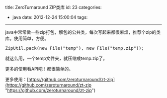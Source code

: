 title: ZeroTurnaround ZIP类库
id: 23
categories:
  - java
date: 2012-12-24 15:00:04
tags:
---

java中常常做一些zip打包，解包的公共类，每次写起来都很麻烦，推荐个zip的类库。使用简单，方便。
</br>
<pre config="brush:java;toolbar:false;">
ZipUtil.pack(new File(&quot;temp&quot;), new File(&quot;temp.zip&quot;));
</pre>

就这么用，一个temp文件夹，就压缩成temp.zip了。
</br>

更多的使用看API吧！都很简单的。

更多使用：[https://github.com/zeroturnaround/zt-zip](https://github.com/zeroturnaround/zt-zip "https://github.com/zeroturnaround/zt-zip")